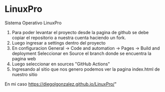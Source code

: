 # LinuxPro
Sistema Operativo LinuxPro

1. Para poder levantar el proyecto desde la pagina de github se debe copiar el repositorio a nuestra cuenta haciendo un fork. 
2. Luego ingresar a settings dentro del proyecto
2. En configuracion General -> Code and automation -> Pages -> Build and deployment Seleccionar en Source el branch donde se encuentra la pagina web
3. Luego seleccionar en sources "GitHub Actions"
4. Ingresando al sitio que nos genero podemos ver la pagina index.html de nuestro sitio

En mi caso https://diegolgonzalez.github.io/LinuxPro/"
